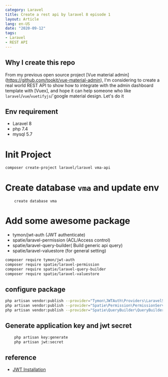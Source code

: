 ```yaml
---
category: Laravel
title: Create a rest api by laravel 8 episode 1
layout: Article
lang: en-US
date: "2020-09-12"
tags:
- Laravel
- REST API
---
```



## Why I create this repo

From my previous open source project [Vue material admin] (https://github.com/tookit/vue-material-admin), I'm considering to create a real world REST API
to show how to integrate with the admin dashboard template with [Vuex], and hope it can help someone who like `laravel`/`vue`/`vuetifyjs`/`google material design. Let's do it

## Env requirement
- Laravel 8
- php 7.4
- mysql 5.7


# Init Project

``` bash
composer create-project laravel/laravel vma-api

```

# Create database `vma` and update env
```
    create database vma
```

# Add some awesome package 

- tymon/jwt-auth (JWT authenticate)
- spatie/laravel-permission (ACL/Access control)
- spatie/laravel-query-builder( Build generic api query)
- spatie/laravel-valuestore (for general setting)

``` bash
composer require tymon/jwt-auth
composer require spatie/laravel-permission
composer require spatie/laravel-query-builder
composer require spatie/laravel-valuestore

```

## configure package

```bash
php artisan vendor:publish --provider="Tymon\JWTAuth\Providers\LaravelServiceProvider"
php artisan vendor:publish --provider="Spatie\Permission\PermissionServiceProvider"
php artisan vendor:publish --provider="Spatie\QueryBuilder\QueryBuilderServiceProvider"

```

## Generate application key and jwt secret

```bash
    php artisan key:generate
    php artisan jwt:secret
```

## reference

- [JWT Installation](https://jwt-auth.readthedocs.io/en/develop/laravel-installation/)

